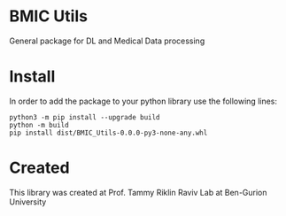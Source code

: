 # BMIC Utils

General package for DL and Medical Data processing

# Install
In order to add the package to your python library use the following lines:

    python3 -m pip install --upgrade build
    python -m build
    pip install dist/BMIC_Utils-0.0.0-py3-none-any.whl

# Created
This library was created at Prof. Tammy Riklin Raviv Lab at Ben-Gurion University
